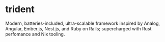 # trident
Modern, batteries-included, ultra-scalable framework inspired by Analog, Angular, Ember.js, Nest.js, and Ruby on Rails; supercharged with Rust perfomance and Nix tooling.

